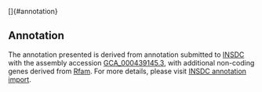 []{#annotation}

Annotation
----------

The annotation presented is derived from annotation submitted to
[INSDC](http://www.insdc.org) with the assembly accession
[GCA\_000439145.3](http://www.ebi.ac.uk/ena/data/view/GCA_000439145.3),
with additional non-coding genes derived from
[Rfam](http://rfam.xfam.org/). For more details, please visit [INSDC
annotation
import](http://ensemblgenomes.org/info/data/insdc_annotation).
